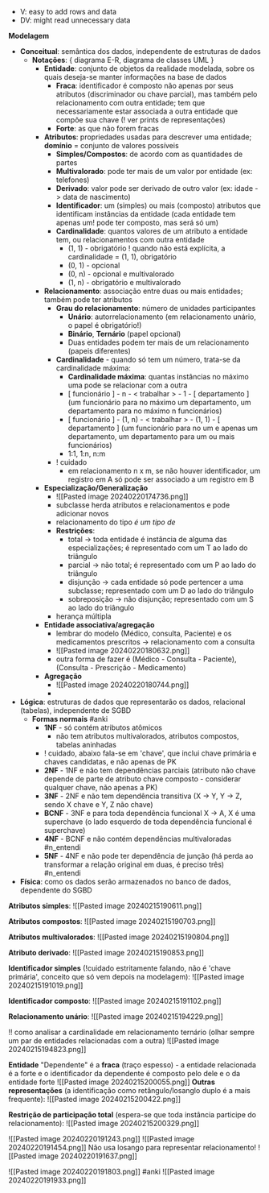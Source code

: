 * V: easy to add rows and data
* DV: might read unnecessary data

**Modelagem**
* **Conceitual**: semântica dos dados, independente de estruturas de dados
	* **Notações**: { diagrama E-R, diagrama de classes UML } 
		* **Entidade**: conjunto de objetos da realidade modelada, sobre os quais deseja-se manter informações na base de dados
			* **Fraca**: identificador é composto não apenas por seus atributos (discriminador ou chave parcial), mas também pelo relacionamento com outra entidade; tem que necessariamente estar associada a outra entidade que compõe sua chave (! ver prints de representações)
			* **Forte**: as que não forem fracas
		* **Atributos**: propriedades usadas para descrever uma entidade; **domínio** = conjunto de valores possíveis
			* **Simples/Compostos**: de acordo com as quantidades de partes
			* **Multivalorado**: pode ter mais de um valor por entidade (ex: telefones)
			* **Derivado**: valor pode ser derivado de outro valor (ex: idade -> data de nascimento)
			* **Identificador**: um (simples) ou mais (composto) atributos que identificam instâncias da entidade (cada entidade tem apenas um! pode ter composto, mas será só um)
			* **Cardinalidade**: quantos valores de um atributo a entidade tem, ou relacionamentos com outra entidade 
				* (1, 1) - obrigatório ! quando não está explícita, a cardinalidade = (1, 1), obrigatório
				* (0, 1) - opcional
				* (0, n) - opcional e multivalorado
				* (1, n) - obrigatório e multivalorado
		* **Relacionamento**: associação entre duas ou mais entidades; também pode ter atributos
			* **Grau do relacionamento**: número de unidades participantes
				* **Unário**: autorrelacionamento (em relacionamento unário, o papel é obrigatório!)
				* **Binário**, **Ternário** (papel opcional)
				* Duas entidades podem ter mais de um relacionamento (papeis diferentes)
			* **Cardinalidade** - quando só tem um número, trata-se da cardinalidade máxima:
				* **Cardinalidade máxima**: quantas instâncias no máximo uma pode se relacionar com a outra
				* [ funcionário ] - n - < trabalhar > - 1 - [ departamento ] (um funcionário para no máximo um departamento, um departamento para no máximo n funcionários)
				* [ funcionário ] - (1, n) - < trabalhar > - (1, 1) - [ departamento ] (um funcionário para no um e apenas um departamento, um departamento para um ou mais funcionários)
				* 1:1, 1:n, n:m
			* ! cuidado
				* em relacionamento n x m, se não houver identificador, um registro em A só pode ser associado a um registro em B
		* **Especialização/Generalização**
			* ![[Pasted image 20240220174736.png]]
			* subclasse herda atributos e relacionamentos e pode adicionar novos
			* relacionamento do tipo *é um tipo de*
			* **Restrições**:
				* total -> toda entidade é instância de alguma das especializações; é representado com um T ao lado do triângulo
				* parcial -> não total; é representado com um P ao lado do triângulo
				* disjunção -> cada entidade só pode pertencer a uma subclasse; representado com um D ao lado do triângulo
				* sobreposição -> não disjunção; representado com um S ao lado do triângulo
			* herança múltipla
		* **Entidade associativa/agregação**
			* lembrar do modelo (Médico, consulta, Paciente) e os medicamentos prescritos -> relacionamento com a consulta
			* ![[Pasted image 20240220180632.png]]
			* outra forma de fazer é (Médico - Consulta - Paciente), (Consulta - Prescrição - Medicamento)
		* **Agregação**
			* ![[Pasted image 20240220180744.png]]
			* 
* **Lógica**: estruturas de dados que representarão os dados, relacional (tabelas), independente de SGBD
	* **Formas normais** #anki
		* **1NF** - só contém atributos atômicos
			* não tem atributos multivalorados, atributos compostos, tabelas aninhadas
		* ! cuidado, abaixo fala-se em 'chave', que inclui chave primária e chaves candidatas, e não apenas de PK
		* **2NF** - 1NF e não tem dependências parciais (atributo não chave depende de parte de atributo chave composto - considerar qualquer chave, não apenas a PK)
		* **3NF** - 2NF e não tem dependência transitiva (X -> Y, Y -> Z, sendo X chave e Y, Z não chave)
		* **BCNF** - 3NF e para toda dependência funcional X -> A, X é uma superchave (o lado esquerdo de toda dependência funcional é superchave)
		* **4NF** - BCNF e não contém dependências multivaloradas #n_entendi 
		* **5NF** - 4NF e não pode ter dependência de junção (há perda ao transformar a relação original em duas, é preciso três) #n_entendi 
* **Física**: como os dados serão armazenados no banco de dados, dependente do SGBD



**Atributos simples**:
![[Pasted image 20240215190611.png]] 

**Atributos compostos**:
![[Pasted image 20240215190703.png]]

**Atributos multivalorados**:
![[Pasted image 20240215190804.png]]

**Atributo derivado**:
![[Pasted image 20240215190853.png]]

**Identificador simples** (!cuidado estritamente falando, não é 'chave primária', conceito que só vem depois na modelagem):
![[Pasted image 20240215191019.png]]

**Identificador composto**:
![[Pasted image 20240215191102.png]]

**Relacionamento unário**:
![[Pasted image 20240215194229.png]]

!! como analisar a cardinalidade em relacionamento ternário (olhar sempre um par de entidades relacionadas com a outra)
![[Pasted image 20240215194823.png]]

**Entidade** "Dependente" é a **fraca** (traço espesso) - a entidade relacionada é a forte e o identificador da dependente é composto pelo dele e o da entidade forte
![[Pasted image 20240215200055.png]]
**Outras representações** (a identificação como retângulo/losanglo duplo é a mais frequente):
![[Pasted image 20240215200422.png]]


**Restrição de participação total** (espera-se que toda instância participe do relacionamento):
![[Pasted image 20240215200329.png]]

![[Pasted image 20240220191243.png]]
![[Pasted image 20240220191454.png]]
Não usa losango para representar relacionamento!
![[Pasted image 20240220191637.png]]

![[Pasted image 20240220191803.png]]
#anki 
![[Pasted image 20240220191933.png]]
